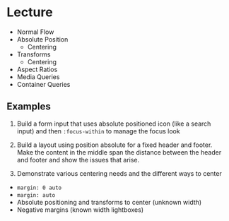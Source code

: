 # Lecture

- Normal Flow
- Absolute Position
  - Centering
- Transforms
  - Centering
- Aspect Ratios
- Media Queries
- Container Queries

## Examples

1. Build a form input that uses absolute positioned icon (like a search input) and then `:focus-within` to manage the focus look

2. Build a layout using position absolute for a fixed header and footer. Make the content in the middle span the distance between the header and footer and show the issues that arise.

3. Demonstrate various centering needs and the different ways to center

- `margin: 0 auto`
- `margin: auto`
- Absolute positioning and transforms to center (unknown width)
- Negative margins (known width lightboxes)
